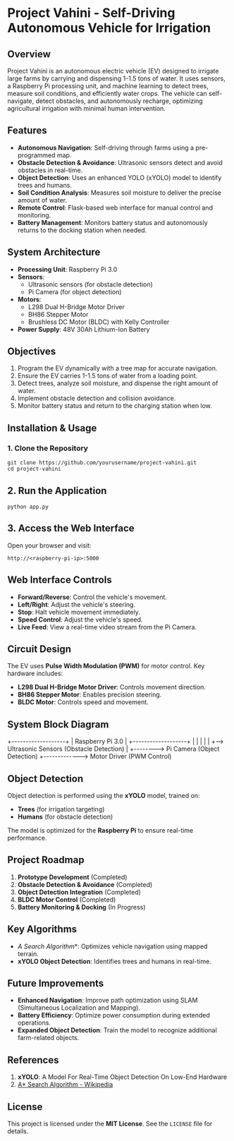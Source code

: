 # Project Vahini - Self-Driving Autonomous Vehicle for Irrigation

## Overview

Project Vahini is an autonomous electric vehicle (EV) designed to irrigate large farms by carrying and dispensing 1-1.5 tons of water. It uses sensors, a Raspberry Pi processing unit, and machine learning to detect trees, measure soil conditions, and efficiently water crops. The vehicle can self-navigate, detect obstacles, and autonomously recharge, optimizing agricultural irrigation with minimal human intervention.

## Features

- **Autonomous Navigation**: Self-driving through farms using a pre-programmed map.
- **Obstacle Detection & Avoidance**: Ultrasonic sensors detect and avoid obstacles in real-time.
- **Object Detection**: Uses an enhanced YOLO (xYOLO) model to identify trees and humans.
- **Soil Condition Analysis**: Measures soil moisture to deliver the precise amount of water.
- **Remote Control**: Flask-based web interface for manual control and monitoring.
- **Battery Management**: Monitors battery status and autonomously returns to the docking station when needed.

## System Architecture

- **Processing Unit**: Raspberry Pi 3.0
- **Sensors**:
    - Ultrasonic sensors (for obstacle detection)
    - Pi Camera (for object detection)
- **Motors**:
    - L298 Dual H-Bridge Motor Driver
    - BH86 Stepper Motor
    - Brushless DC Motor (BLDC) with Kelly Controller
- **Power Supply**: 48V 30Ah Lithium-Ion Battery

## Objectives

1. Program the EV dynamically with a tree map for accurate navigation.
2. Ensure the EV carries 1-1.5 tons of water from a loading point.
3. Detect trees, analyze soil moisture, and dispense the right amount of water.
4. Implement obstacle detection and collision avoidance.
5. Monitor battery status and return to the charging station when low.

## Installation & Usage

### 1. Clone the Repository

```
git clone https://github.com/yourusername/project-vahini.git
cd project-vahini
```
## 2. Run the Application

```
python app.py
```
## 3. Access the Web Interface
Open your browser and visit:

```
http://<raspberry-pi-ip>:5000
```
## Web Interface Controls

- **Forward/Reverse**: Control the vehicle's movement.  
- **Left/Right**: Adjust the vehicle's steering.  
- **Stop**: Halt vehicle movement immediately.  
- **Speed Control**: Adjust the vehicle's speed.  
- **Live Feed**: View a real-time video stream from the Pi Camera.  

## Circuit Design

The EV uses **Pulse Width Modulation (PWM)** for motor control. Key hardware includes:

- **L298 Dual H-Bridge Motor Driver**: Controls movement direction.  
- **BH86 Stepper Motor**: Enables precision steering.  
- **BLDC Motor**: Controls speed and movement.  

## System Block Diagram
+-------------------+
| Raspberry Pi 3.0  |
+-------------------+
      |     |     |
      |     |     +--> Ultrasonic Sensors (Obstacle Detection)
      |     +--------> Pi Camera (Object Detection)
      +-------------> Motor Driver (PWM Control)

## Object Detection

Object detection is performed using the **xYOLO** model, trained on:

- **Trees** (for irrigation targeting)  
- **Humans** (for obstacle detection)  

The model is optimized for the **Raspberry Pi** to ensure real-time performance.

## Project Roadmap

1. **Prototype Development** (Completed)  
2. **Obstacle Detection & Avoidance** (Completed)  
3. **Object Detection Integration** (Completed)  
4. **BLDC Motor Control** (Completed)  
5. **Battery Monitoring & Docking** (In Progress)  

## Key Algorithms

- **A* Search Algorithm**: Optimizes vehicle navigation using mapped terrain.  
- **xYOLO Object Detection**: Identifies trees and humans in real-time.  

## Future Improvements

- **Enhanced Navigation**: Improve path optimization using SLAM (Simultaneous Localization and Mapping).  
- **Battery Efficiency**: Optimize power consumption during extended operations.  
- **Expanded Object Detection**: Train the model to recognize additional farm-related objects.  

## References

1. **xYOLO**: A Model For Real-Time Object Detection On Low-End Hardware  
2. [A* Search Algorithm - Wikipedia](https://en.wikipedia.org/wiki/A*_search_algorithm)  

## License

This project is licensed under the **MIT License**. See the `LICENSE` file for details.
